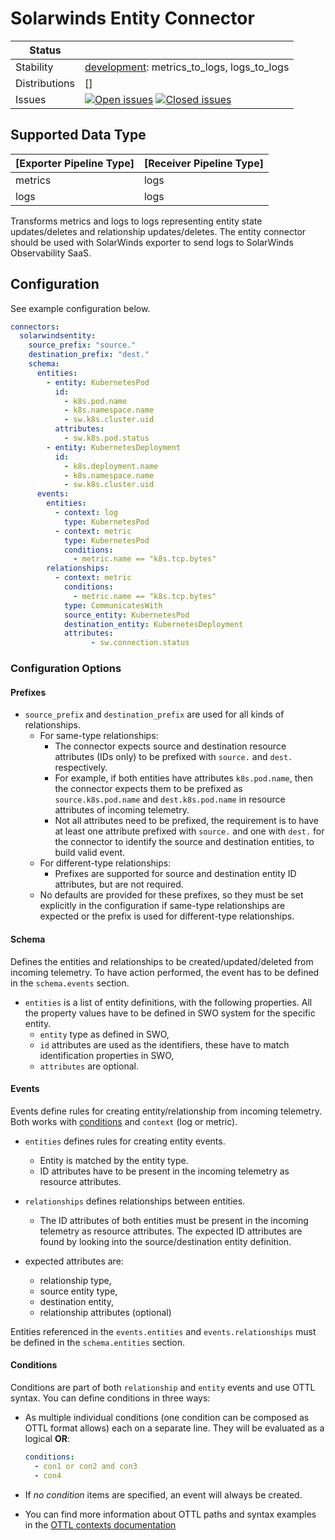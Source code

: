 # Solarwinds Entity Connector

| Status        |                                                                                                                                                                                                                                                                                                                                                                                                                                                                                                                                                                                                                                                                                                                                                     |
|---------------|-----------------------------------------------------------------------------------------------------------------------------------------------------------------------------------------------------------------------------------------------------------------------------------------------------------------------------------------------------------------------------------------------------------------------------------------------------------------------------------------------------------------------------------------------------------------------------------------------------------------------------------------------------------------------------------------------------------------------------------------------------|
| Stability     | [development]: metrics_to_logs, logs_to_logs                                                                                                                                                                                                                                                                                                                                                                                                                                                                                                                                                                                                                                                                                                        |
| Distributions | []                                                                                                                                                                                                                                                                                                                                                                                                                                                                                                                                                                                                                                                                                                                                                  |
| Issues        | [![Open issues](https://img.shields.io/github/issues-search/solarwinds/solarwinds-otel-collector-contrib?query=is%3Aissue%20is%3Aopen%20label%3Aconnector%2Fsolarwindsentity%20&label=open&color=orange&logo=opentelemetry)](https://github.com/solarwinds/solarwinds-otel-collector-contrib/issues?q=is%3Aopen%20is%3Aissue%20label%3Aconnector%2Fsolarwindsentity) [![Closed issues](https://img.shields.io/github/issues-search/solarwinds/solarwinds-otel-collector-contrib?query=is%3Aissue%20is%3Aclosed%20label%3Aconnector%2Fsolarwindsentity%20&label=closed&color=blue&logo=opentelemetry)](https://github.com/solarwinds/solarwinds-otel-collector-contrib/issues?q=is%3Aclosed%20is%3Aissue%20label%3Aconnector%2Fsolarwindsentity) |

[development]: https://github.com/open-telemetry/opentelemetry-collector/blob/main/docs/component-stability.md#development

## Supported Data Type
| [Exporter Pipeline Type] | [Receiver Pipeline Type] |
|--------------------------|--------------------------|
| metrics                  | logs                     |
| logs                     | logs                     |

Transforms metrics and logs to logs representing entity state updates/deletes and relationship updates/deletes. The entity connector should be used with SolarWinds exporter to send logs to SolarWinds Observability SaaS.

## Configuration
See example configuration below.
```yaml
connectors:
  solarwindsentity:
    source_prefix: "source."
    destination_prefix: "dest."
    schema:
      entities:
        - entity: KubernetesPod
          id:
            - k8s.pod.name
            - k8s.namespace.name
            - sw.k8s.cluster.uid
          attributes:
            - sw.k8s.pod.status
        - entity: KubernetesDeployment
          id:
            - k8s.deployment.name
            - k8s.namespace.name
            - sw.k8s.cluster.uid
      events:
        entities:
          - context: log
            type: KubernetesPod
          - context: metric
            type: KubernetesPod
            conditions:
              - metric.name == "k8s.tcp.bytes"
        relationships:
          - context: metric
            conditions: 
              - metric.name == "k8s.tcp.bytes"
            type: CommunicatesWith
            source_entity: KubernetesPod
            destination_entity: KubernetesDeployment
            attributes:
                  - sw.connection.status
```

### Configuration Options
#### Prefixes
- `source_prefix` and `destination_prefix` are used for all kinds of relationships.
  - For same-type relationships:
    - The connector expects source and destination resource attributes (IDs only) to be prefixed with `source.` and `dest.` respectively.
    - For example, if both entities have attributes `k8s.pod.name`, then the connector expects them to be prefixed as `source.k8s.pod.name` and `dest.k8s.pod.name` in resource attributes of incoming telemetry.
    - Not all attributes need to be prefixed, the requirement is to have at least one attribute prefixed with `source.` and one with `dest.` for the connector to identify the source and destination entities,
      to build valid event.
  - For different-type relationships:
    - Prefixes are supported for source and destination entity ID attributes, but are not required.
  - No defaults are provided for these prefixes, so they must be set explicitly in the configuration if same-type relationships are expected or the prefix is used for different-type relationships.

#### Schema
Defines the entities and relationships to be created/updated/deleted from incoming telemetry. To have action performed, the event
has to be defined in the `schema.events` section.
- `entities` is a list of entity definitions, with the following properties. All the property values have to be defined in SWO system for the specific entity.
  - `entity` type as defined in SWO,
  - `id` attributes are used as the identifiers, these have to match identification properties in SWO,
  - `attributes` are optional.

#### Events
Events define rules for creating entity/relationship from incoming telemetry. Both works with [conditions](#conditions) and `context` (log or metric).

- `entities` defines rules for creating entity events.
  - Entity is matched by the entity type.
  - ID attributes have to be present in the incoming telemetry as resource attributes.

- `relationships` defines relationships between entities.
  - The ID attributes of both entities must be present in the incoming telemetry as resource attributes. The expected
    ID attributes are found by looking into the source/destination entity definition.
- expected attributes are:
  - relationship type,
  - source entity type,
  - destination entity,
  - relationship attributes (optional)


Entities referenced in the `events.entities` and `events.relationships` must be defined in the `schema.entities` section.


#### Conditions
Conditions are part of both `relationship` and `entity` events and use OTTL syntax. You can define conditions in three ways:
- As multiple individual conditions (one condition can be composed as OTTL format allows) each on a separate line. They will be evaluated as a logical **OR**:
  ```yaml
  conditions:
    - con1 or con2 and con3
    - con4
  ```

- If *no condition* items are specified, an event will always be created.
- You can find more information about OTTL paths and syntax examples in the [OTTL contexts documentation](https://github.com/open-telemetry/opentelemetry-collector-contrib/tree/main/pkg/ottl/contexts)
